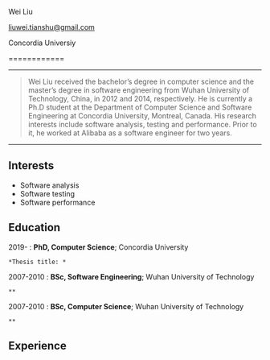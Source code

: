 Wei Liu

liuwei.tianshu@gmail.com

Concordia Universiy

============

----

>  Wei Liu received the bachelor’s degree in computer science and the master’s degree in software engineering from Wuhan University of Technology, China, in 2012 and 2014, 
>  respectively. He is currently a Ph.D student at the Department of Computer Science and Software Engineering at Concordia University, Montreal, Canada. His research interests 
>  include software analysis, testing and performance. Prior to it, he worked at Alibaba as a software engineer for two years.

----

Interests
---------

* Software analysis
* Software testing
* Software performance


Education
---------

2019- 
:   **PhD, Computer Science**; Concordia University

    *Thesis title: *

2007-2010
:   **BSc, Software Engineering**; Wuhan University of Technology

    **
    
2007-2010
:   **BSc, Computer Science**; Wuhan University of Technology

    **


Experience
---------
